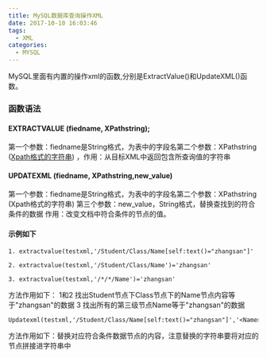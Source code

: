 ```yaml
---
title: MySQL数据库查询操作XML
date: 2017-10-10 16:03:46
tags:
  - XML
categories:
  - MYSQL
---
```


MySQL里面有内置的操作xml的函数,分别是ExtractValue()和UpdateXML()函数。

### 函数语法

#### EXTRACTVALUE (fiedname, XPathstring); 

第一个参数：fiedname是String格式，为表中的字段名第二个参数：XPathstring ([Xpath格式的字符串](http://www.w3school.com.cn/xpath/xpath_nodes.asp)) ，作用：从目标XML中返回包含所查询值的字符串

#### UPDATEXML (fiedname, XPathstring,new_value)

第一个参数：fiedname是String格式，为表中的字段名第二个参数：XPathstring (Xpath格式的字符串)
第三个参数：new_value，String格式，替换查找到的符合条件的数据 作用：改变文档中符合条件的节点的值。

#### 示例如下

```
1. extractvalue(testxml,'/Student/Class/Name[self:text()="zhangsan"]'

2. extractvalue(testxml,'/Student/Class/Name')='zhangsan'

3. extractvalue(testxml,'/*/*/Name')='zhangsan'
```



方法作用如下：
1和2 找出Student节点下Class节点下的Name节点内容等于"zhangsan"的数据
3 找出所有的第三级节点Name等于"zhangsan"的数据

```
Updatexml(testxml,'/Student/Class/Name[self:text()="zhangsan"]','<Name>updatename</Name>')
```

方法作用如下：替换对应符合条件数据节点的内容，注意替换的字符串要将对应的节点拼接进字符串中

